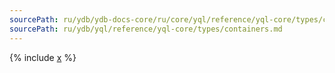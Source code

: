 ```yaml
---
sourcePath: ru/ydb/ydb-docs-core/ru/core/yql/reference/yql-core/types/containers.md
sourcePath: ru/ydb/yql/reference/yql-core/types/containers.md
---
```


{% include [x](_includes/containers.md) %}
